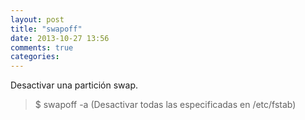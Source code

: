 ```yaml
---
layout: post
title: "swapoff"
date: 2013-10-27 13:56
comments: true
categories: 
---
```

Desactivar una partición swap.

>$ swapoff -a (Desactivar todas las especificadas en /etc/fstab)


